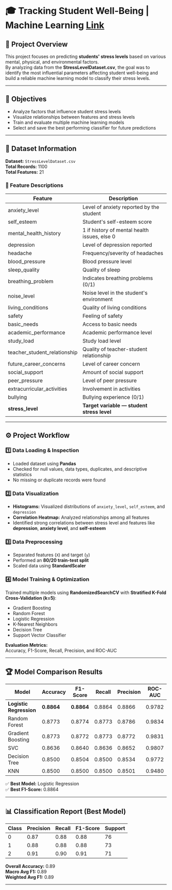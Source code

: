 # 🎓 Tracking Student Well-Being | Machine Learning [Link](https://github.com/Rakesh00966/Tracking-Student-Well-Being/blob/main/Tracking_Student_Well_Being.ipynb)

## 📘 Project Overview
This project focuses on predicting **students' stress levels** based on various mental, physical, and environmental factors.  
By analyzing data from the **StressLevelDataset.csv**, the goal was to identify the most influential parameters affecting student well-being and build a reliable machine learning model to classify their stress levels.

---

## 🧠 Objectives
- Analyze factors that influence student stress levels  
- Visualize relationships between features and stress levels  
- Train and evaluate multiple machine learning models  
- Select and save the best performing classifier for future predictions  

---

## 📂 Dataset Information
**Dataset:** `StressLevelDataset.csv`  
**Total Records:** 1100  
**Total Features:** 21  

### 🔑 Feature Descriptions
| Feature | Description |
|----------|-------------|
| anxiety_level | Level of anxiety reported by the student |
| self_esteem | Student's self-esteem score |
| mental_health_history | 1 if history of mental health issues, else 0 |
| depression | Level of depression reported |
| headache | Frequency/severity of headaches |
| blood_pressure | Blood pressure level |
| sleep_quality | Quality of sleep |
| breathing_problem | Indicates breathing problems (0/1) |
| noise_level | Noise level in the student's environment |
| living_conditions | Quality of living conditions |
| safety | Feeling of safety |
| basic_needs | Access to basic needs |
| academic_performance | Academic performance level |
| study_load | Study load level |
| teacher_student_relationship | Quality of teacher-student relationship |
| future_career_concerns | Level of career concern |
| social_support | Amount of social support |
| peer_pressure | Level of peer pressure |
| extracurricular_activities | Involvement in activities |
| bullying | Bullying experience (0/1) |
| **stress_level** | **Target variable — student stress level** |

---

## ⚙️ Project Workflow

### 1️⃣ Data Loading & Inspection
- Loaded dataset using **Pandas**
- Checked for null values, data types, duplicates, and descriptive statistics  
- No missing or duplicate records were found  

### 2️⃣ Data Visualization
- **Histograms:** Visualized distributions of `anxiety_level`, `self_esteem`, and `depression`  
- **Correlation Heatmap:** Analyzed relationships among all features  
- Identified strong correlations between stress level and features like **depression**, **anxiety level**, and **self-esteem**

### 3️⃣ Data Preprocessing
- Separated features (`X`) and target (`y`)  
- Performed an **80/20 train-test split**  
- Scaled data using **StandardScaler**  

### 4️⃣ Model Training & Optimization
Trained multiple models using **RandomizedSearchCV** with **Stratified K-Fold Cross-Validation (k=5)**:
- Gradient Boosting  
- Random Forest  
- Logistic Regression  
- K-Nearest Neighbors  
- Decision Tree  
- Support Vector Classifier  

**Evaluation Metrics:**  
Accuracy, F1-Score, Recall, Precision, and ROC-AUC

---

## 🏆 Model Comparison Results

| Model | Accuracy | F1-Score | Recall | Precision | ROC-AUC |
|-------|-----------|----------|---------|------------|----------|
| **Logistic Regression** | **0.8864** | **0.8864** | 0.8864 | 0.8866 | 0.9782 |
| Random Forest | 0.8773 | 0.8774 | 0.8773 | 0.8786 | 0.9834 |
| Gradient Boosting | 0.8773 | 0.8772 | 0.8773 | 0.8772 | 0.9831 |
| SVC | 0.8636 | 0.8640 | 0.8636 | 0.8652 | 0.9807 |
| Decision Tree | 0.8500 | 0.8504 | 0.8500 | 0.8534 | 0.9772 |
| KNN | 0.8500 | 0.8500 | 0.8500 | 0.8501 | 0.9480 |

✅ **Best Model:** Logistic Regression  
✅ **Best F1-Score:** 0.8864  

---

## 📊 Classification Report (Best Model)

| Class | Precision | Recall | F1-Score | Support |
|--------|------------|---------|-----------|----------|
| 0 | 0.87 | 0.88 | 0.88 | 76 |
| 1 | 0.88 | 0.88 | 0.88 | 73 |
| 2 | 0.91 | 0.90 | 0.91 | 71 |

**Overall Accuracy:** 0.89  
**Macro Avg F1:** 0.89  
**Weighted Avg F1:** 0.89  

---
